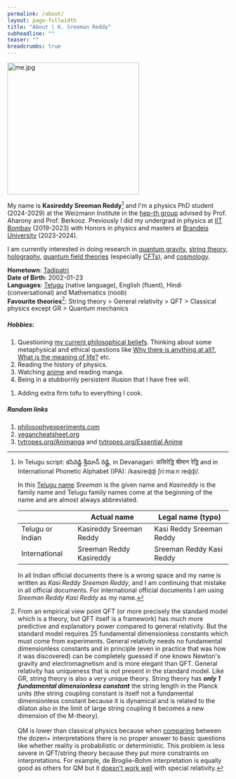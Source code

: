 ```yaml
---
permalink: /about/
layout: page-fullwidth
title: "About | K. Sreeman Reddy"
subheadline: ""
teaser: ""
breadcrumbs: true
---
```

<link href="wikipedia-preview.css" rel="stylesheet">
<script type="text/x-mathjax-config">
  MathJax.Hub.Config({
    tex2jax: {
      inlineMath: [ ['$','$'], ["\\(","\\)"] ],
      processEscapes: true
    }
  });
</script>
    
<script type="text/javascript"
        src="https://cdn.mathjax.org/mathjax/latest/MathJax.js?config=TeX-AMS-MML_HTMLorMML">
</script>

<img src="{{site.baseurl}}/images/me.jpg" alt="me.jpg" width="300"/>

My name is **Kasireddy Sreeman Reddy**[^name] and I'm a physics PhD student (2024-2029) at the Weizmann Institute in the <a href="https://www.weizmann.ac.il/particle/High_Energy_Physics/" target="_blank">hep-th group</a> advised by Prof. Aharony and Prof. Berkooz. Previously I did my undergrad in physics at <a href="https://www.phy.iitb.ac.in/en/undergraduate" target="_blank">IIT Bombay</a> (2019-2023) with Honors in physics and masters at <a href="https://www.brandeis.edu/physics/" target="_blank">Brandeis University</a> (2023-2024).

I am currently interested in doing research in <a href="https://en.wikipedia.org/wiki/Quantum_gravity" target="_blank">quantum gravity</a>, <a href="https://en.wikipedia.org/wiki/String_theory" target="_blank">string theory</a>, <a href="https://en.wikipedia.org/wiki/Holographic_principle" target="_blank">holography</a>, <a href="https://en.wikipedia.org/wiki/Quantum_field_theory" target="_blank">quantum field theories</a> (especially <a href="https://en.wikipedia.org/wiki/Conformal_field_theory" target="_blank">CFTs</a>), and <a href="https://en.wikipedia.org/wiki/Physical_cosmology" target="_blank">cosmology</a>.

**Hometown**: <a href="https://en.wikipedia.org/wiki/Tadipatri" target="_blank">Tadipatri</a><br>
**Date of Birth**: 2002-01-23<br>
**Languages**: <a href="https://en.wikipedia.org/wiki/Telugu_language" target="_blank">Telugu</a> (native language), English (fluent), Hindi (conversational) and Mathematics (noob)<br>
**Favourite theories**[^theories]: String theory > General relativity > QFT > Classical physics except GR > Quantum mechanics

##### Hobbies:
1. Questioning <a href="{{ site.baseurl }}/philosophy/">my current philosophical beliefs</a>. Thinking about some metaphysical and ethical questions like <a href="https://en.wikipedia.org/wiki/Why_there_is_anything_at_all" target="_blank">Why there is anything at all?</a>, <a href="https://en.wikipedia.org/wiki/Meaning_of_life" target="_blank">What is the meaning of life?</a> etc.<br>
1. Reading the history of physics.<br>
1. Watching <a href="{{ site.baseurl }}/anime/">anime</a> and reading manga.<br>
1. Being in a stubbornly persistent illusion that I have free will.<br>
<!-- 1. Waking people from their deep dogmatic slumber.<br>-->
1. Adding extra firm tofu to everything I cook.

##### Random links

1. <a href="https://www.philosophyexperiments.com/" target="_blank">philosophyexperiments.com</a>
2. <a href="https://vegancheatsheet.org" target="_blank">vegancheatsheet.org</a>
3. <a href="https://tvtropes.org/pmwiki/pmwiki.php/MediaNotes/AnimeAndManga" target="_blank">tvtropes.org/Animanga</a> and <a href="https://tvtropes.org/pmwiki/pmwiki.php/SugarWiki/EssentialAnime" target="_blank">tvtropes.org/Essential Anime</a>

[^name]:
    In Telugu script: కసిరెడ్డి శ్రీమాన్ రెడ్డి, in Devanagari: कसिरेड्डि श्रीमान रेड्डि and in International Phonetic Alphabet (IPA): /kasiɾeɖɖi ʃɾiːmaːn ɾeɖɖi/.

    In this <a href="https://en.wikipedia.org/wiki/Telugu_names" target="_blank">Telugu name</a> *Sreeman* is the given name and *Kasireddy* is the family name and Telugu family names come at the beginning of the name and are almost always abbreviated.

    ||Actual name| Legal name (typo)|
    |---|---|---|
    |Telugu or Indian| Kasireddy Sreeman Reddy | Kasi Reddy Sreeman Reddy|
    |International| Sreeman Reddy Kasireddy | Sreeman Reddy Kasi Reddy |

    In all Indian official documents there is a wrong space and my name is written as *Kasi Reddy Sreeman Reddy*, and I am continuing that mistake in all official documents. For international official documents I am using *Sreeman Reddy Kasi Reddy* as my name.

[^theories]:
    From an empirical view point QFT (or more precisely the standard model which is a theory, but QFT itself is a framework) has much more predictive and explanatory power compared to general relativity. But the standard model requires 25 fundamental dimensionless constants which must come from experiments. General relativity needs no fundamental dimensionless constants and in principle (even in practice that was how it was discovered) can be completely guessed if one knows Newton's gravity and electromagnetism and is more elegant than QFT. General relativity has uniqueness that is not present in the standard model. Like GR, string theory is also a very unique theory. String theory has ***only 1 fundamental dimensionless constant*** the string length in the Planck units (the string coupling constant is itself not a fundamental dimensionless constant because it is dynamical and is related to the dilaton also in the limit of large string coupling it becomes a new dimension of the M-theory).<br><br>
    QM is lower than classical physics because when <a href="https://en.wikipedia.org/wiki/Interpretations_of_quantum_mechanics#Comparisons" target="_blank">comparing</a> between the dozen+ interpretations there is no proper answer to basic questions like whether reality is probabilistic or deterministic. This problem is less severe in QFT/string theory because they put more constraints on interpretations. For example, de Broglie–Bohm interpretation is equally good as others for QM but it <a href="https://en.wikipedia.org/wiki/De_Broglie%E2%80%93Bohm_theory#Relativity" target="_blank">doesn't work well</a> with special relativity.

<script type="text/javascript" src="https://unpkg.com/wikipedia-preview@latest/dist/wikipedia-preview.production.js"></script>

<script type="text/javascript">
  wikipediaPreview.init({
    detectLinks: true,
    selector: '.wikipedia',
  })
</script>